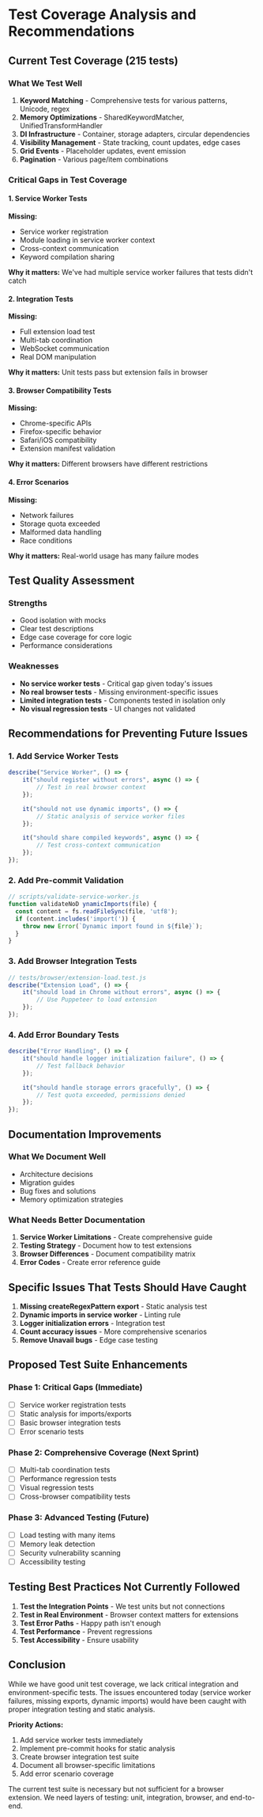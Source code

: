 # Test Coverage Analysis and Recommendations

## Current Test Coverage (215 tests)

### What We Test Well

1. **Keyword Matching** - Comprehensive tests for various patterns, Unicode, regex
2. **Memory Optimizations** - SharedKeywordMatcher, UnifiedTransformHandler
3. **DI Infrastructure** - Container, storage adapters, circular dependencies
4. **Visibility Management** - State tracking, count updates, edge cases
5. **Grid Events** - Placeholder updates, event emission
6. **Pagination** - Various page/item combinations

### Critical Gaps in Test Coverage

#### 1. Service Worker Tests

**Missing:**

- Service worker registration
- Module loading in service worker context
- Cross-context communication
- Keyword compilation sharing

**Why it matters:** We've had multiple service worker failures that tests didn't catch

#### 2. Integration Tests

**Missing:**

- Full extension load test
- Multi-tab coordination
- WebSocket communication
- Real DOM manipulation

**Why it matters:** Unit tests pass but extension fails in browser

#### 3. Browser Compatibility Tests

**Missing:**

- Chrome-specific APIs
- Firefox-specific behavior
- Safari/iOS compatibility
- Extension manifest validation

**Why it matters:** Different browsers have different restrictions

#### 4. Error Scenarios

**Missing:**

- Network failures
- Storage quota exceeded
- Malformed data handling
- Race conditions

**Why it matters:** Real-world usage has many failure modes

## Test Quality Assessment

### Strengths

- Good isolation with mocks
- Clear test descriptions
- Edge case coverage for core logic
- Performance considerations

### Weaknesses

- **No service worker tests** - Critical gap given today's issues
- **No real browser tests** - Missing environment-specific issues
- **Limited integration tests** - Components tested in isolation only
- **No visual regression tests** - UI changes not validated

## Recommendations for Preventing Future Issues

### 1. Add Service Worker Tests

```javascript
describe("Service Worker", () => {
	it("should register without errors", async () => {
		// Test in real browser context
	});

	it("should not use dynamic imports", () => {
		// Static analysis of service worker files
	});

	it("should share compiled keywords", async () => {
		// Test cross-context communication
	});
});
```

### 2. Add Pre-commit Validation

```javascript
// scripts/validate-service-worker.js
function validateNoD ynamicImports(file) {
  const content = fs.readFileSync(file, 'utf8');
  if (content.includes('import(')) {
    throw new Error(`Dynamic import found in ${file}`);
  }
}
```

### 3. Add Browser Integration Tests

```javascript
// tests/browser/extension-load.test.js
describe("Extension Load", () => {
	it("should load in Chrome without errors", async () => {
		// Use Puppeteer to load extension
	});
});
```

### 4. Add Error Boundary Tests

```javascript
describe("Error Handling", () => {
	it("should handle logger initialization failure", () => {
		// Test fallback behavior
	});

	it("should handle storage errors gracefully", () => {
		// Test quota exceeded, permissions denied
	});
});
```

## Documentation Improvements

### What We Document Well

- Architecture decisions
- Migration guides
- Bug fixes and solutions
- Memory optimization strategies

### What Needs Better Documentation

1. **Service Worker Limitations** - Create comprehensive guide
2. **Testing Strategy** - Document how to test extensions
3. **Browser Differences** - Document compatibility matrix
4. **Error Codes** - Create error reference guide

## Specific Issues That Tests Should Have Caught

1. **Missing createRegexPattern export** - Static analysis test
2. **Dynamic imports in service worker** - Linting rule
3. **Logger initialization errors** - Integration test
4. **Count accuracy issues** - More comprehensive scenarios
5. **Remove Unavail bugs** - Edge case testing

## Proposed Test Suite Enhancements

### Phase 1: Critical Gaps (Immediate)

- [ ] Service worker registration tests
- [ ] Static analysis for imports/exports
- [ ] Basic browser integration tests
- [ ] Error scenario tests

### Phase 2: Comprehensive Coverage (Next Sprint)

- [ ] Multi-tab coordination tests
- [ ] Performance regression tests
- [ ] Visual regression tests
- [ ] Cross-browser compatibility tests

### Phase 3: Advanced Testing (Future)

- [ ] Load testing with many items
- [ ] Memory leak detection
- [ ] Security vulnerability scanning
- [ ] Accessibility testing

## Testing Best Practices Not Currently Followed

1. **Test the Integration Points** - We test units but not connections
2. **Test in Real Environment** - Browser context matters for extensions
3. **Test Error Paths** - Happy path isn't enough
4. **Test Performance** - Prevent regressions
5. **Test Accessibility** - Ensure usability

## Conclusion

While we have good unit test coverage, we lack critical integration and environment-specific tests. The issues encountered today (service worker failures, missing exports, dynamic imports) would have been caught with proper integration testing and static analysis.

**Priority Actions:**

1. Add service worker tests immediately
2. Implement pre-commit hooks for static analysis
3. Create browser integration test suite
4. Document all browser-specific limitations
5. Add error scenario coverage

The current test suite is necessary but not sufficient for a browser extension. We need layers of testing: unit, integration, browser, and end-to-end.

